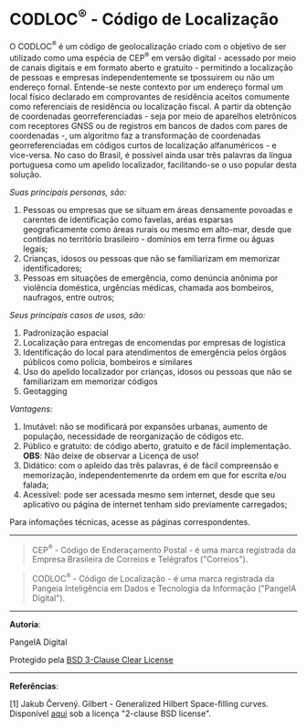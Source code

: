 

# CODLOC<sup>®</sup> - Código de Localização

O CODLOC<sup>®</sup> é um código de geolocalização criado com o objetivo de ser utilizado como uma espécia de CEP<sup>®</sup> em versão digital - acessado por meio de canais digitais e em formato aberto e gratuito - permitindo a localização de pessoas e empresas independentemente se tpossuirem ou não um endereço fornal. Entende-se neste contexto por um endereço formal um local físico declarado em comprovantes de residência aceitos comumente como referenciais de residência ou localização fiscal.
A partir da obtenção de coordenadas georreferenciadas - seja por meio de aparelhos eletrônicos com receptores GNSS ou de registros em bancos de dados com pares de coordenadas -, um algoritmo faz a transformação de coordenadas georreferenciadas em códigos curtos de localização alfanuméricos - e vice-versa. No caso do Brasil, é possível ainda usar três palavras da língua portuguesa como um apelido localizador, facilitando-se o uso popular desta solução.


_Suas principais personas, são:_
1. Pessoas ou empresas que se situam em áreas densamente povoadas e carentes de identificação como favelas, aréas esparsas geograficamente como áreas rurais ou mesmo em alto-mar, desde que contidas no território brasileiro - domínios em terra firme ou águas legais;
2. Crianças, idosos ou pessoas que não se familiarizam em memorizar identificadores;
3. Pessoas em situações de emergência, como denúncia anônima por violência doméstica, urgências médicas, chamada aos bombeiros, naufragos, entre outros;

_Seus principais casos de usos, são:_
1. Padronização espacial
2. Localização para entregas de encomendas por empresas de logística
3. Identificação do local para atendimentos de emergência pelos órgãos públicos como polícia, bombeiros e similares
4. Uso do apelido localizador por crianças, idosos ou pessoas que não se familiarizam em memorizar códigos
5. Geotagging

_Vantagens:_
1. Imutável: não se modificará por expansões urbanas, aumento de população, necessidade de reorganização de códigos etc.
2. Público e gratuito: de código aberto, gratuito e de fácil implementação. **OBS**: Não deixe de observar a Licença de uso!
3. Didático: com o apleido das três palavras, é de fácil compreensão e memorização, independentemenrte da ordem em que for escrita e/ou falada;
4. Acessível: pode ser acessada mesmo sem internet, desde que seu aplicativo ou página de internet tenham sido previamente carregados;


Para infomações técnicas, acesse as páginas correspondentes.

---

> CEP<sup>®</sup> - Código de Enderaçamento Postal - é uma marca registrada da Empresa Brasileira de Correios e Telégrafos ("Correios").

> CODLOC<sup>®</sup> - Código de Localização - é uma marca registrada da Pangeia Inteligência em Dados e Tecnologia da Informação ("PangeIA Digital").

---
**Autoria**:

PangeIA Digital

Protegido pela [BSD 3-Clause Clear License](https://choosealicense.com/licenses/bsd-3-clause-clear/)


---
**Referências**:

[1] Jakub Červený. Gilbert - Generalized Hilbert Space-filling curves. Disponível [aqui](https://github.com/jakubcerveny/gilbert) sob a licença "2-clause BSD license".


